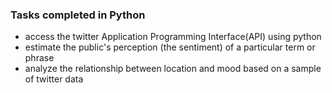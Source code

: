 ### Tasks completed in Python
* access the twitter Application Programming Interface(API) using python
* estimate the public's perception (the sentiment) of a particular term or phrase
* analyze the relationship between location and mood based on a sample of twitter data